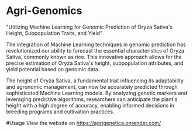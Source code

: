 # Agri-Genomics
"Utilizing Machine Learning for Genomic Prediction of Oryza Sativa's Height, Subpopulation Traits, and Yield"

The integration of Machine Learning techniques in genomic prediction has revolutionized our ability to forecast the essential characteristics of Oryza Sativa, commonly known as rice. This innovative approach allows
for the precise estimation of Oryza Sativa's height, subpopulation attributes, and yield potential based on genomic data.

The height of Oryza Sativa, a fundamental trait influencing its adaptability and agronomic management, can now be accurately predicted through sophisticated Machine Learning models. By analyzing genetic markers and
leveraging predictive algorithms, researchers can anticipate the plant's height with a high degree of accuracy, enabling informed decisions in breeding programs and cultivation practices.

#Usage
View the website on https://agrigenetica.onrender.com/
